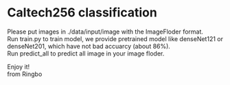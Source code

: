 # Caltech256 classification
Please put images in ./data/input/image with the ImageFloder format.  
Run train.py to train model, we provide pretrained model like denseNet121 or denseNet201, which have not bad accuarcy (about 86%).  
Run predict_all to predict all image in your image floder.  

Enjoy it!  
from Ringbo
